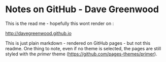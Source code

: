 
# Notes on GitHub - Dave Greenwood
This is the read me - hopefully this wont render on :

http://davegreenwood.github.io

This is just plain markdown - rendered on GitHub pages - but not this readme.
One thing to note, even if no theme is selected, the pages are still styled with the *primer* theme (https://github.com/pages-themes/primer).


